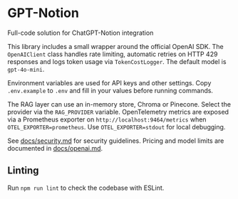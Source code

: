 # GPT-Notion

Full-code solution for ChatGPT-Notion integration

This library includes a small wrapper around the official OpenAI SDK. The
`OpenAIClient` class handles rate limiting, automatic retries on HTTP 429
responses and logs token usage via `TokenCostLogger`. The default model is
`gpt-4o-mini`.

Environment variables are used for API keys and other settings. Copy
`.env.example` to `.env` and fill in your values before running commands.

The RAG layer can use an in-memory store, Chroma or Pinecone. Select the
provider via the `RAG_PROVIDER` variable. OpenTelemetry metrics are exposed
via a Prometheus exporter on `http://localhost:9464/metrics` when
`OTEL_EXPORTER=prometheus`. Use `OTEL_EXPORTER=stdout` for local debugging.

See [docs/security.md](docs/security.md) for security guidelines. Pricing and
model limits are documented in [docs/openai.md](docs/openai.md).

## Linting

Run `npm run lint` to check the codebase with ESLint.
